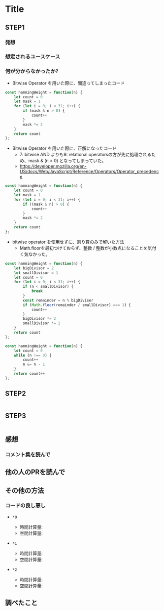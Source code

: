 # Title

## STEP1

### 発想

### 想定されるユースケース

### 何が分からなかったか?

- Bitwise Operator を用いた際に、間違ってしまったコード

```javascript
const hammingWeight = function(n) {
    let count = 0
    let mask = 1
    for (let i = 0; i < 31; i++) {
        if (mask & n > 0) {
            count++
        }
        mask *= 2
    }
    return count
};
```

- Bitwise Operator を用いた際に、正解になったコード
  - 7: bitwise AND よりも9: relational operatorsの方が先に処理されるため、mask & (n > 0) となってしまっていた。
  - https://developer.mozilla.org/en-US/docs/Web/JavaScript/Reference/Operators/Operator_precedence

```javascript
const hammingWeight = function(n) {
    let count = 0
    let mask = 1
    for (let i = 0; i < 31; i++) {
        if ((mask & n) > 0) {
            count++
        }
        mask *= 2
    }
    return count
};
```

- bitwise operator を使用せずに、割り算のみで解いた方法
  - Math.floorを最初つけておらず、整数 / 整数が小数点になることを気付く気なかった。

```javascript
const hammingWeight = function(n) {
    let bigDivisor = 2
    let smallDivisor = 1
    let count = 0
    for (let i = 0; i < 31; i++) {
        if (n < smallDivisor) {
            break
        }
        const remainder = n % bigDivisor
        if (Math.floor(remainder / smallDivisor) === 1) {
            count++
        }
        bigDivisor *= 2
        smallDivisor *= 2
    }
    return count
};
```

```javascript
const hammingWeight = function(n) {
    let count = 0
    while (n !== 0) {
        count++
        n &= n - 1
    }
    return count++
};
```

## STEP2

```javascript
```

## STEP3

```javascript
```

## 感想

### コメント集を読んで

## 他の人のPRを読んで

## その他の方法

### コードの良し悪し

* `*0`
  * 時間計算量:
  * 空間計算量:

* `*1`
  * 時間計算量:
  * 空間計算量:

* `*2`
  * 時間計算量:
  * 空間計算量:

## 調べたこと

